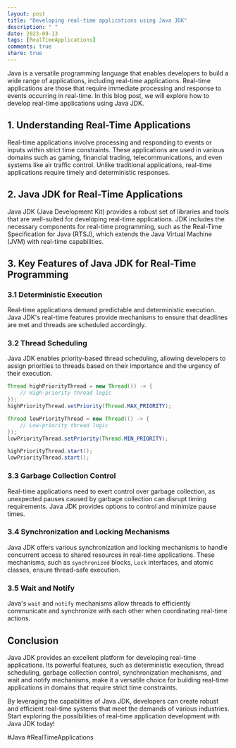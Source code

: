 ```yaml
---
layout: post
title: "Developing real-time applications using Java JDK"
description: " "
date: 2023-09-13
tags: [RealTimeApplications]
comments: true
share: true
---
```


Java is a versatile programming language that enables developers to build a wide range of applications, including real-time applications. Real-time applications are those that require immediate processing and response to events occurring in real-time. In this blog post, we will explore how to develop real-time applications using Java JDK.

## 1. Understanding Real-Time Applications

Real-time applications involve processing and responding to events or inputs within strict time constraints. These applications are used in various domains such as gaming, financial trading, telecommunications, and even systems like air traffic control. Unlike traditional applications, real-time applications require timely and deterministic responses.

## 2. Java JDK for Real-Time Applications

Java JDK (Java Development Kit) provides a robust set of libraries and tools that are well-suited for developing real-time applications. JDK includes the necessary components for real-time programming, such as the Real-Time Specification for Java (RTSJ), which extends the Java Virtual Machine (JVM) with real-time capabilities.

## 3. Key Features of Java JDK for Real-Time Programming

### 3.1 Deterministic Execution

Real-time applications demand predictable and deterministic execution. Java JDK's real-time features provide mechanisms to ensure that deadlines are met and threads are scheduled accordingly.

### 3.2 Thread Scheduling

Java JDK enables priority-based thread scheduling, allowing developers to assign priorities to threads based on their importance and the urgency of their execution.

```java
Thread highPriorityThread = new Thread(() -> {
    // High-priority thread logic
});
highPriorityThread.setPriority(Thread.MAX_PRIORITY);

Thread lowPriorityThread = new Thread(() -> {
    // Low-priority thread logic
});
lowPriorityThread.setPriority(Thread.MIN_PRIORITY);

highPriorityThread.start();
lowPriorityThread.start();
```

### 3.3 Garbage Collection Control

Real-time applications need to exert control over garbage collection, as unexpected pauses caused by garbage collection can disrupt timing requirements. Java JDK provides options to control and minimize pause times.

### 3.4 Synchronization and Locking Mechanisms

Java JDK offers various synchronization and locking mechanisms to handle concurrent access to shared resources in real-time applications. These mechanisms, such as `synchronized` blocks, `Lock` interfaces, and atomic classes, ensure thread-safe execution.

### 3.5 Wait and Notify

Java's `wait` and `notify` mechanisms allow threads to efficiently communicate and synchronize with each other when coordinating real-time actions.

## Conclusion

Java JDK provides an excellent platform for developing real-time applications. Its powerful features, such as deterministic execution, thread scheduling, garbage collection control, synchronization mechanisms, and wait and notify mechanisms, make it a versatile choice for building real-time applications in domains that require strict time constraints.

By leveraging the capabilities of Java JDK, developers can create robust and efficient real-time systems that meet the demands of various industries. Start exploring the possibilities of real-time application development with Java JDK today!

#Java #RealTimeApplications